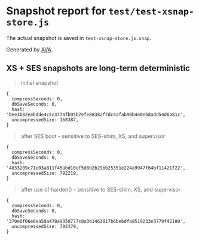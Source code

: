 # Snapshot report for `test/test-xsnap-store.js`

The actual snapshot is saved in `test-xsnap-store.js.snap`.

Generated by [AVA](https://avajs.dev).

## XS + SES snapshots are long-term deterministic

> initial snapshot

    {
      compressSeconds: 0,
      dbSaveSeconds: 0,
      hash: 'bee3b82eebdde4c5c3774fb95b7efe88382f7dc4afab90b4e0e58add54d6b81c',
      uncompressedSize: 168387,
    }

> after SES boot - sensitive to SES-shim, XS, and supervisor

    {
      compressSeconds: 0,
      dbSaveSeconds: 0,
      hash: '4833209c71e03a811f45abd10ef5d8b2b29bb25351e224a9947f64bf11421f22',
      uncompressedSize: 792219,
    }

> after use of harden() - sensitive to SES-shim, XS, and supervisor

    {
      compressSeconds: 0,
      dbSaveSeconds: 0,
      hash: '370e6f06e6ea58a478a9358777c8a3b1463817b6be6dfa8519233e3779f42180',
      uncompressedSize: 792379,
    }
